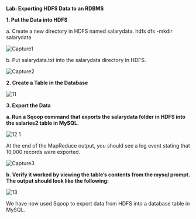  **Lab: Exporting HDFS Data to an RDBMS**
 
 **1. Put the Data into HDFS** 

a. Create a new directory in HDFS named salarydata. 
hdfs dfs -mkdir salarydata 

![Capture1](https://user-images.githubusercontent.com/63012770/86415683-65392d00-bce5-11ea-847c-172a246e7641.PNG)

b. Put salarydata.txt into the salarydata directory in HDFS. 

![Capture2](https://user-images.githubusercontent.com/63012770/86415687-666a5a00-bce5-11ea-891a-7f457914dc6d.PNG)

**2. Create a Table in the Database**

![11](https://user-images.githubusercontent.com/63012770/86414188-e510c880-bce0-11ea-8ab3-38375d510b64.PNG)

**3. Export the Data** 

**a. Run a Sqoop command that exports the salarydata folder in HDFS into the salaries2 table in MySQL.**

![12 1](https://user-images.githubusercontent.com/63012770/86414190-e641f580-bce0-11ea-9565-8f3f4cbd12e7.PNG)

At the end of the MapReduce output, you should see a log event stating that 10,000 records were exported.

![Capture3](https://user-images.githubusercontent.com/63012770/86416170-e04f1300-bce6-11ea-8bc8-2916b409559d.PNG)

**b. Verify it worked by viewing the table’s contents from the mysql prompt. The output should look like the following:** 

![13](https://user-images.githubusercontent.com/63012770/86414196-e7732280-bce0-11ea-8cfc-1d2653a12122.PNG)


We have now used Sqoop to export data from HDFS into a database table in MySQL. 
